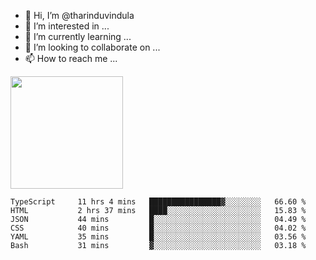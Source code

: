 - 👋 Hi, I’m @tharinduvindula
- 👀 I’m interested in ...
- 🌱 I’m currently learning ...
- 💞️ I’m looking to collaborate on ...
- 📫 How to reach me ...

<!---
tharinduvindula/tharinduvindula is a ✨ special ✨ repository because its `README.md` (this file) appears on your GitHub profile.
You can click the Preview link to take a look at your changes.
--->

<img height="180em" src="https://github-readme-stats.vercel.app/api?username=tharinduvindula&show_icons=true&hide_border=false&&count_private=true&include_all_commits=true" />


<!--START_SECTION:waka-->

```text
TypeScript     11 hrs 4 mins   ████████████████▓░░░░░░░░   66.60 %
HTML           2 hrs 37 mins   ████░░░░░░░░░░░░░░░░░░░░░   15.83 %
JSON           44 mins         █░░░░░░░░░░░░░░░░░░░░░░░░   04.49 %
CSS            40 mins         █░░░░░░░░░░░░░░░░░░░░░░░░   04.02 %
YAML           35 mins         █░░░░░░░░░░░░░░░░░░░░░░░░   03.56 %
Bash           31 mins         ▓░░░░░░░░░░░░░░░░░░░░░░░░   03.18 %
```

<!--END_SECTION:waka-->
